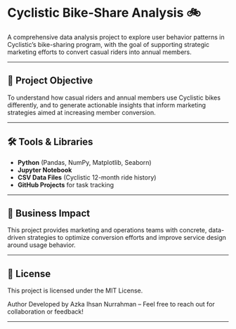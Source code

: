 # Cyclistic Bike-Share Analysis 🚲

A comprehensive data analysis project to explore user behavior patterns in Cyclistic’s bike-sharing program, with the goal of supporting strategic marketing efforts to convert casual riders into annual members.

---

## 📌 Project Objective

To understand how casual riders and annual members use Cyclistic bikes differently, and to generate actionable insights that inform marketing strategies aimed at increasing member conversion.

---

## 🛠️ Tools & Libraries

- **Python** (Pandas, NumPy, Matplotlib, Seaborn)
- **Jupyter Notebook**
- **CSV Data Files** (Cyclistic 12-month ride history)
- **GitHub Projects** for task tracking

---

## 🧠 Business Impact

This project provides marketing and operations teams with concrete, data-driven strategies to optimize conversion efforts and improve service design around usage behavior.

---

## 📎 License

This project is licensed under the MIT License.

Author Developed by Azka Ihsan Nurrahman – Feel free to reach out for collaboration or feedback!

---
